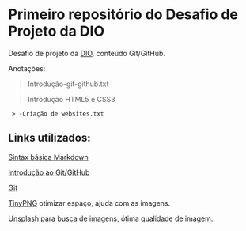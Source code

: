 # Primeiro repositório do Desafio de Projeto da DIO 

Desafio de projeto da [DIO](https://www.dio.me/), conteúdo Git/GitHub.

Anotações:

> Introdução-git-github.txt

> Introdução HTML5 e CSS3

     > -Criação de websites.txt

## Links utilizados:

[Sintax básica Markdown](https://www.markdownguide.org/basic-syntax/)

[Introdução ao Git/GitHub](https://web.dio.me/course/introducao-ao-git-e-ao-github/learning/75b9fe49-6ed4-4480-83a7-7e37fc356aa9)

[Git](https://git-scm.com/)

[TinyPNG](https://tinypng.com/) otimizar espaço, ajuda com as imagens.

[Unsplash](https://unsplash.com/) para busca de imagens, ótima qualidade de imagem.

